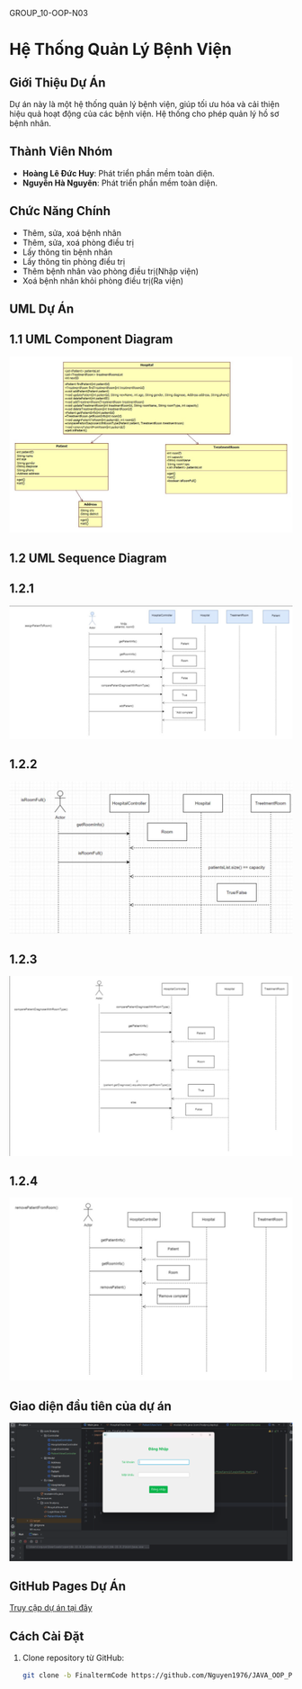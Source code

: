 GROUP_10-OOP-N03
# Hệ Thống Quản Lý Bệnh Viện

## Giới Thiệu Dự Án
Dự án này là một hệ thống quản lý bệnh viện, giúp tối ưu hóa và cải thiện hiệu quả hoạt động của các bệnh viện. Hệ thống cho phép quản lý hồ sơ bệnh nhân.
## Thành Viên Nhóm
- **Hoàng Lê Đức Huy**: Phát triển phần mềm toàn diện.
- **Nguyễn Hà Nguyên**: Phát triển phần mềm toàn diện.

## Chức Năng Chính
- Thêm, sửa, xoá bệnh nhân
- Thêm, sửa, xoá phòng điều trị
- Lấy thông tin bệnh nhân
- Lấy thông tin phòng điều trị
- Thêm bệnh nhân vào phòng điều trị(Nhập viện)
- Xoá bệnh nhân khỏi phòng điều trị(Ra viện)

## UML Dự Án

## 1.1 UML Component Diagram

![UML](./img/qlbv.jpg)

## 1.2 UML Sequence Diagram

## 1.2.1

![UML](./img/sequence1.jpg)

## 1.2.2

![UML](./img/sequence2.jpg)

## 1.2.3

![UML](./img/sequence3.jpg)

## 1.2.4

![UML](./img/sequence4.jpg)

## Giao diện đầu tiên của dự án
![firstScreen](./img/firstScreen.png)

## GitHub Pages Dự Án
[Truy cập dự án tại đây](https://nguyen1976.github.io/JAVA_OOP_PKA_Nhom_10/)


## Cách Cài Đặt
1. Clone repository từ GitHub:
   ```bash
   git clone -b FinaltermCode https://github.com/Nguyen1976/JAVA_OOP_PKA_Nhom_10.git
   
